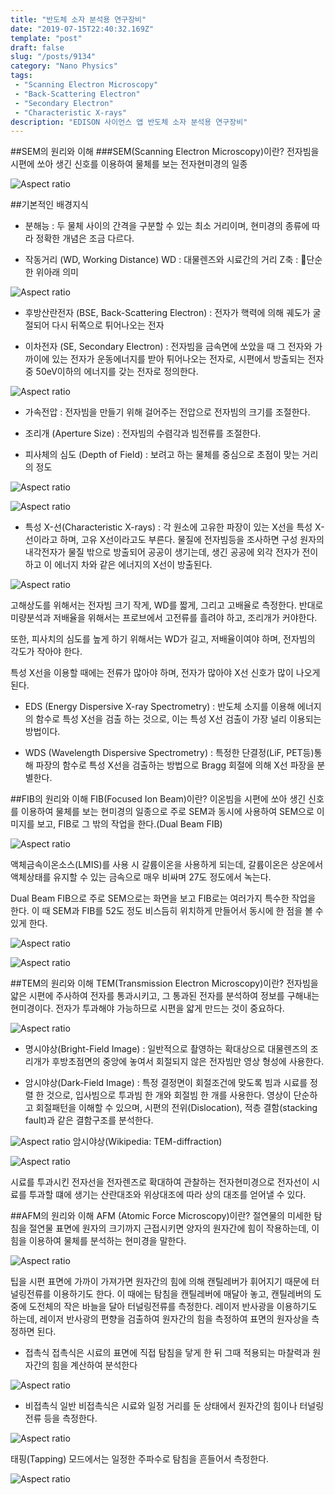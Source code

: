 ```yaml
---
title: "반도체 소자 분석용 연구장비"
date: "2019-07-15T22:40:32.169Z"
template: "post"
draft: false
slug: "/posts/9134"
category: "Nano Physics"
tags: 
 - "Scanning Electron Microscopy"
 - "Back-Scattering Electron"
 - "Secondary Electron"
 - "Characteristic X-rays"
description: "EDISON 사이언스 앱 반도체 소자 분석용 연구장비"
---
```


##SEM의 원리와 이해
###SEM(Scanning Electron Microscopy)이란?
전자빔을 시편에 쏘아 생긴 신호를 이용하여 물체를 보는 전자현미경의 일종

![Aspect ratio](/media/POST/9134/0.jpg)

##기본적인 배경지식
- 분해능 : 
두 물체 사이의 간격을 구분할 수 있는 최소 거리이며, 현미경의 종류에 따라 정확한 개념은 조금 다르다.

- 작동거리 (WD, Working Distance)
WD : 대물렌즈와 시료간의 거리
Z축 : 단순한 위아래 의미

![Aspect ratio](/media/POST/9134/1.jpg)

- 후방산란전자 (BSE, Back-Scattering Electron) : 
전자가 핵력에 의해 궤도가 굴절되어 다시 뒤쪽으로 튀어나오는 전자

- 이차전자 (SE, Secondary Electron) : 
전자빔을 금속면에 쏘았을 때 그 전자와 가까이에 있는 전자가 운동에너지를 받아 튀어나오는 전자로, 시편에서 방출되는 전자 중 50eV이하의 에너지를 갖는 전자로 정의한다.

![Aspect ratio](/media/POST/9134/2.jpg)

- 가속전압 : 
전자빔을 만들기 위해 걸어주는 전압으로 전자빔의 크기를 조절한다.

- 조리개 (Aperture Size) : 
전자빔의 수렴각과 빔전류를 조절한다.

- 피사체의 심도 (Depth of Field) : 
보려고 하는 물체를 중심으로 초점이 맞는 거리의 정도

![Aspect ratio](/media/POST/9134/3.jpg)

![Aspect ratio](/media/POST/9134/4.jpg)

- 특성 X-선(Characteristic X-rays) : 
각 원소에 고유한 파장이 있는 X선을 특성 X-선이라고 하며, 고유 X선이라고도 부른다. 물질에 전자빔등을 조사하면 구성 원자의 내각전자가 물질 밖으로 방출되어 공공이 생기는데, 생긴 공공에 외각 전자가 전이하고 이 에너지 차와 같은 에너지의 X선이 방출된다. 

![Aspect ratio](/media/POST/9134/5.jpg)

고해상도를 위해서는 전자빔 크기 작게, WD를 짧게, 그리고 고배율로 측정한다. 
반대로 미량분석과 저배율을 위해서는 프로브에서 고전류를 흘려야 하고, 조리개가 커야한다. 

또한, 피사치의 심도를 높게 하기 위해서는 WD가 길고, 저배율이여야 하며, 전자빔의 각도가 작아야 한다. 

특성 X선을 이용할 때에는 전류가 많아야 하며, 전자가 많아야 X선 신호가 많이 나오게 된다.

- EDS (Energy Dispersive X-ray Spectrometry) : 
반도체 소지를 이용해 에너지의 함수로 특성 X선을 검출 하는 것으로, 이는 특성 X선 검출이 가장 널리 이용되는 방법이다.

- WDS (Wavelength Dispersive Spectrometry) : 
특정한 단결정(LiF, PET등)통해 파장의 함수로 특성 X선을 검출하는 방법으로 Bragg 회절에 의해 X선 파장을 분별한다. 

##FIB의 원리와 이해
FIB(Focused Ion Beam)이란?
이온빔을 시편에 쏘아 생긴 신호를 이용하여 물체를 보는 현미경의 일종으로 주로 SEM과 동시에 사용하여 SEM으로 이미지를 보고, FIB로 그 밖의 작업을 한다.(Dual Beam FIB)

![Aspect ratio](/media/POST/9134/6.jpg)

액체금속이온소스(LMIS)를 사용 시 갈륨이온을 사용하게 되는데, 갈륨이온은 상온에서 액체상태를 유지할 수 있는 금속으로 매우 비싸며 27도 정도에서 녹는다.

Dual Beam FIB으로 주로 SEM으로는 화면을 보고 FIB로는 여러가지 특수한 작업을 한다. 이 때 SEM과 FIB를 52도 정도 비스듬히 위치하게 만들어서 동시에 한 점을 볼 수 있게 한다. 

![Aspect ratio](/media/POST/9134/7.jpg)

![Aspect ratio](/media/POST/9134/8.jpg)

##TEM의 원리와 이해
TEM(Transmission Electron Microscopy)이란?
전자빔을 얇은 시편에 주사하여 전자를 통과시키고, 그 통과된 전자를 분석하여 정보를 구해내는 현미경이다. 전자가 투과해야 가능하므로 시편을 얇게 만드는 것이 중요하다. 

![Aspect ratio](/media/POST/9134/9.jpg)

- 명시야상(Bright-Field Image) : 
일반적으로 촬영하는 확대상으로 대물렌즈의 조리개가 후방초점면의 중앙에 놓여서 회절되지 않은 전자빔만 영상 형성에 사용한다.

- 암시야상(Dark-Field Image) : 
특정 결정면이 회절조건에 맞도록 빔과 시료를 정렬 한 것으로, 입사빔으로 투과빔 한 개와 회절빔 한 개를 사용한다. 영상이 단순하고 회절패턴을 이해할 수 있으며, 시편의 전위(Dislocation), 적층 결함(stacking fault)과 같은 결함구조를 분석한다.

![Aspect ratio](/media/POST/9134/10.jpg)
암시야상(Wikipedia: TEM-diffraction)


![Aspect ratio](/media/POST/9134/11.jpg)

시료를 투과시킨 전자선을 전자렌즈로 확대하여 관찰하는 전자현미경으로 전자선이 시료를 투과할 떄에 생기는 산란대조와 위상대조에 따라 상의 대조를 얻어낼 수 있다. 

##AFM의 원리와 이해
AFM (Atomic Force Microscopy)이란?
절연물의 미세한 탐침을 절연물 표면에 원자의 크기까지 근접시키면 양자의 원자간에 힘이 작용하는데, 이 힘을 이용하여 물체를 분석하는 현미경을 말한다.

![Aspect ratio](/media/POST/9134/12.jpg)

팁을 시편 표면에 가까이 가져가면 원자간의 힘에 의해 캔틸레버가 휘어지기 때문에 터널링전류를 이용하기도 한다. 이 때에는 탐침을 캔틸레버에 매달아 놓고, 캔틸레버의 도중에 도전체의 작은 바늘을 달아 터널링전류를 측정한다. 레이저 반사광을 이용하기도 하는데, 레이저 반사광의 편향을 검출하여 원자간의 힘을 측정하여 표면의 원자상을 측정하면 된다. 

- 접촉식
접촉식은 시료의 표면에 직접 탐침을 닿게 한 뒤 그때 적용되는 마찰력과 원자간의 힘을 계산하여 분석한다

![Aspect ratio](/media/POST/9134/13.jpg)


- 비접촉식
일반 비접촉식은 시료와 일정 거리를 둔 상태에서 원자간의 힘이나 터널링 전류 등을 측정한다.

![Aspect ratio](/media/POST/9134/14.jpg)

태핑(Tapping) 모드에서는 일정한 주파수로 탐침을 흔들어서 측정한다.

![Aspect ratio](/media/POST/9134/15.jpg)



 


